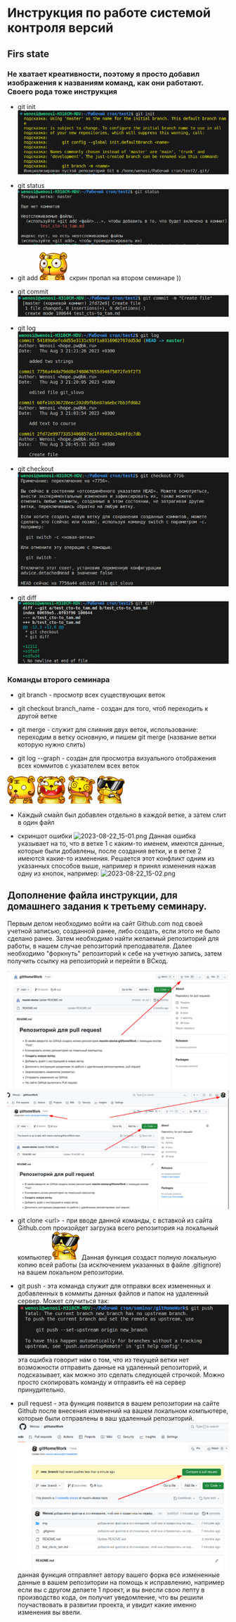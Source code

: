 # Инструкция по работе системой контроля версий

## Firs state

### Не хватает креативности, поэтому я просто добавил изображения к названиям команд, как они работают. Своего рода тоже инструкция

* git init
![img/init.png](img/init.png)
* git stаtus
![img/status.png](img/status.png)
* git add
![куда-то пропал, поэтому глазки](img/2_005.gif) скрин пропал на втором семинаре ))
* git commit
![img/commit.png](img/commit.png)

* git log
![img/log.png](img/log.png)
* git checkout
![img/checkout.png](img/checkout.png)
* git diff
![img/diff.png](img/diff.png)

### Команды второго семинара

* git branch - просмотр всех существующих веток

* git checkout branch_name - создан для того, чтоб переходить к другой ветке

* git merge - служит для слияния двух веток, использование:
переходим в ветку основную, и пишем git merge (название ветки которую нужно слить)

* git log --graph - создан для просмотра визуального отображения всех коммитов с указателем всех веток

![img/15_002.gif](img/15_002.gif)
![img/4_003.gif](img/4_003.gif)
![img/9_005.gif](img/9_005.gif)
![img/11.gif](img/11.gif)

* Каждый смайл был добавлен отдельно в каждой ветке, а затем слит в один файл

* скриншот ошибки
![2023-08-22_15-01.png](2023-08-22_15-01.png)
Данная ошибка указывает на то, что в ветке 1 с каким-то именем, имеются данные, которые были добавлены, после создания ветки, и в ветке 2 имеются какие-то изменения. Решается этот конфликт одним из указанных способов выше, например я принял изменения нажав одну из кнопок, например:
![2023-08-22_15-02.png](2023-08-22_15-02.png)

## Дополнение файла инструкции, для домашнего задания к третьему семинару.

Первым делом необходимо войти на сайт Github.com под своей учетной записью, созданной ранее, либо создать, если этого не было сделано ранее. Затем необходимо найти желаемый репозиторий для работы, в нашем случае репозиторий преподавателя. Далее необходимо "форкнуть" репозиторий к себе на учетную запись, затем получить ссылку на репозиторий и перейти в ВСкод.

![img/форк.png](img/fork.png)
![img/main_repoz.png](img/main_repoz.png)

* git clone \<url> - при вводе данной команды, с вставкой из сайта Github.com произойдет загрузка всего репозитория на локальный компьютер![img/11.gif](img/11.gif)
Данная функция создаст полную локальную копию всей работы (за исключением указанных в файле .gitignore) на вашем локальном репозитории.

* git push - эта команда служит для отправки всех измененных и добавленных в коммиты данных файлов и папок на удаленный сервер. Может случиться так: ![img/failed_push.png](img/failed_push.png)
эта ошибка говорит нам о том, что из текущей ветки нет возможности отправить данные на удаленный репозиторий, и подсказывает, как можно это сделать следующей строчкой.
Можно просто скопировать команду и отправить её на сервер принудительно.

* pull request - эта функция появится в вашем репозитории на сайте Github после внесения изменений на вашем локальном компьютере, которые были отправлены в ваш удаленный репозиторий.
![img/pull_request.png](img/pull_request.png)
данная функция отправляет автору вашего форка все измененные данные в вашем репозитории на помощь к исправлению, например если вы с другом делаете 1 проект, и вы внесли свою лепту в производство кода, он получит уведомление, что вы решили поучаствовать в развитии проекта, и увидит какие именно изменения вы ввели.
